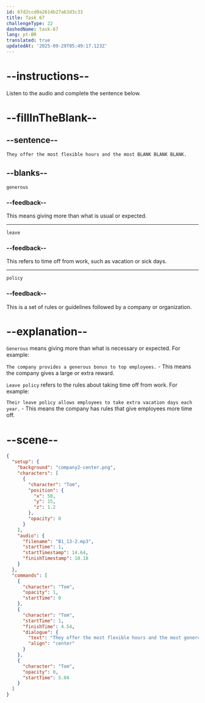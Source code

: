 ```yaml
---
id: 67d2ccd0a2614b27a63d3c33
title: Task 67
challengeType: 22
dashedName: task-67
lang: pt-BR
translated: true
updatedAt: '2025-09-29T05:49:17.123Z'
---
```


<!-- (Audio) Tom: They offer the most flexible hours and the most generous leave policy. -->

# --instructions--

Listen to the audio and complete the sentence below.

# --fillInTheBlank--

## --sentence--

`They offer the most flexible hours and the most BLANK BLANK BLANK.`  

## --blanks--

`generous`  

### --feedback--

This means giving more than what is usual or expected.  

---

`leave`  

### --feedback--

This refers to time off from work, such as vacation or sick days.  

---

`policy`  

### --feedback--

This is a set of rules or guidelines followed by a company or organization.  

# --explanation--

`Generous` means giving more than what is necessary or expected. For example:  

`The company provides a generous bonus to top employees.` - This means the company gives a large or extra reward.  

`Leave policy` refers to the rules about taking time off from work. For example:  

`Their leave policy allows employees to take extra vacation days each year.` - This means the company has rules that give employees more time off.

# --scene--

```json
{
  "setup": {
    "background": "company2-center.png",
    "characters": [
      {
        "character": "Tom",
        "position": {
          "x": 50,
          "y": 15,
          "z": 1.2
        },
        "opacity": 0
      }
    ],
    "audio": {
      "filename": "B1_13-2.mp3",
      "startTime": 1,
      "startTimestamp": 14.64,
      "finishTimestamp": 18.18
    }
  },
  "commands": [
    {
      "character": "Tom",
      "opacity": 1,
      "startTime": 0
    },
    {
      "character": "Tom",
      "startTime": 1,
      "finishTime": 4.54,
      "dialogue": {
        "text": "They offer the most flexible hours and the most generous leave policy.",
        "align": "center"
      }
    },
    {
      "character": "Tom",
      "opacity": 0,
      "startTime": 5.04
    }
  ]
}
```
